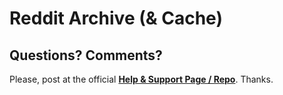 # Reddit Archive (& Cache)








## Questions? Comments?

Please, post at the official [**Help & Support Page / Repo**](https://github.com/geraldb/help). Thanks.